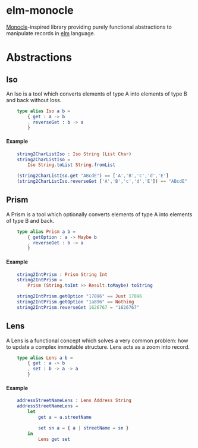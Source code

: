 

elm-monocle
===========

[Monocle](http://julien-truffaut.github.io/Monocle/)-inspired library providing purely functional abstractions to manipulate records in [elm](http://www.elm-lang.org/) language.

# Abstractions

## Iso

An Iso is a tool which converts elements of type A into elements of type B and back without loss.

```elm
    type alias Iso a b =
        { get : a -> b
        , reverseGet : b -> a
        }
```

#### Example

```elm
    string2CharListIso : Iso String (List Char)
    string2CharListIso =
        Iso String.toList String.fromList

    (string2CharListIso.get "ABcdE") == ['A','B','c','d','E']
    (string2CharListIso.reverseGet ['A','B','c','d','E']) == "ABcdE"
```

## Prism

A Prism is a tool which optionally converts elements of type A into elements of type B and back.

```elm
    type alias Prism a b =
        { getOption : a -> Maybe b
        , reverseGet : b -> a
        }
```

#### Example

```elm
    string2IntPrism : Prism String Int
    string2IntPrism =
        Prism (String.toInt >> Result.toMaybe) toString

    string2IntPrism.getOption "17896" == Just 17896
    string2IntPrism.getOption "1a896" == Nothing
    string2IntPrism.reverseGet 1626767 = "1626767"
```

## Lens

A Lens is a functional concept which solves a very common problem: how to update a complex immutable structure. Lens acts as a zoom into record.

```elm
    type alias Lens a b =
        { get : a -> b
        , set : b -> a -> a
        }
```

#### Example

```elm
    addressStreetNameLens : Lens Address String
    addressStreetNameLens =
        let
            get a = a.streetName

            set sn a = { a | streetName = sn }
        in
            Lens get set
```